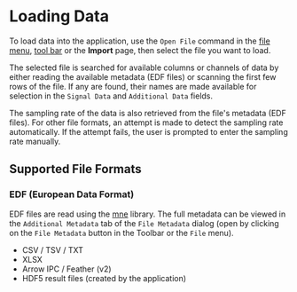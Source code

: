# Loading Data

To load data into the application, use the `Open File` command in the [file menu](../ui_components/menu_bar.md), [tool bar](../ui_components/tool_bar.md) or the **Import** page, then select the file you want to load.

The selected file is searched for available columns or channels of data by either reading the available metadata (EDF files) or scanning the first few rows of the file. If any are found, their names are made available for selection in the `Signal Data` and `Additional Data` fields.

The sampling rate of the data is also retrieved from the file's metadata (EDF files). For other file formats, an attempt is made to detect the sampling rate automatically. If the attempt fails, the user is prompted to enter the sampling rate manually.

## Supported File Formats

### EDF (European Data Format)

EDF files are read using the [mne](https://mne.tools/stable/index.html) library. The full metadata can be viewed in the `Additional Metadata` tab of the `File Metadata` dialog (open by clicking on the `File Metadata` button in the Toolbar or the `File` menu).

- CSV / TSV / TXT
- XLSX
- Arrow IPC / Feather (v2)
- HDF5 result files (created by the application)
